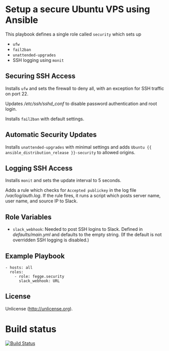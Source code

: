 # Setup a secure Ubuntu VPS using Ansible
This playbook defines a single role called `security` which sets up
- `ufw`
- `fail2ban`
- `unattended-upgrades`
- SSH logging using `monit`

## Securing SSH Access
Installs `ufw` and sets the firewall to deny all, with an exception for SSH traffic on port 22. 

Updates _/etc/ssh/sshd_conf_ to disable password authentication and root login.

Installs `fail2ban` with default settings.

## Automatic Security Updates
Installs `unattended-upgrades` with minimal settings and adds `Ubuntu {{ ansible_distribution_release }}-security` to allowed origins.

## Logging SSH Access
Installs `monit` and sets the update interval to 5 seconds.

Adds a rule which checks for `Accepted publickey` in the log file _/var/log/auth.log_. If the rule fires, it runs a script which posts server name, user name, and source IP to Slack.

## Role Variables
- `slack_webhook`: Needed to post SSH logins to Slack. Defined in _defaults/main.yml_ and defaults to the empty string. (If the default is not overridden SSH logging is disabled.)

## Example Playbook

    - hosts: all
      roles:
        - role: fegge.security
          slack_webhook: URL

## License
Unlicense (http://unlicense.org).

# Build status
[![Build Status](https://travis-ci.org/fegge/ansible-security.svg?branch=master)](https://travis-ci.org/fegge/ansible-security)
